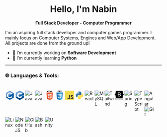 <h1 align="center">Hello, I'm Nabin</h1>
 <p align="center"><strong>Full Stack Developer - Computer Programmer</strong></p> 

I'm an aspiring full stack developer and computer games programmer. 
I mainly focus on Computer Systems, Engines and Web/App Development.
All projects are done from the ground up! 
      
- 🔭 I’m currently working on **Software Development**
- 🌱 I’m currently learning **Python**

--- 

### 🌐 Languages & Tools: 
#
<img align="left" alt="C" width="30px" style="padding-right:2px;" src="https://raw.githubusercontent.com/devicons/devicon/master/icons/c/c-original.svg"/>
<img align="left" alt="C++" width="30px" style="padding-right:2px;" src="https://raw.githubusercontent.com/devicons/devicon/master/icons/cplusplus/cplusplus-original.svg" />
<img align="left" alt="Java" width="30px" style="padding-right:2px;" src="https://cdn.jsdelivr.net/gh/devicons/devicon/icons/java/java-original.svg"/>
<img align="left" alt="Java" width="30px" style="padding-right:2px;" src="https://upload.wikimedia.org/wikipedia/commons/c/cf/Lua-Logo.svg"/>
<img align="left" alt="HTML" width="30px" style="padding-right:2px;" src="https://raw.githubusercontent.com/devicons/devicon/master/icons/html5/html5-original-wordmark.svg" />
<img align="left" alt="CSS" width="30px" style="padding-right:2px;" src="https://raw.githubusercontent.com/devicons/devicon/master/icons/css3/css3-original-wordmark.svg" />
<img align="left" alt="JavaScript" width="30px" style="padding-right:2px;" src="https://raw.githubusercontent.com/devicons/devicon/master/icons/javascript/javascript-original.svg" />
<img align="left" alt="Python" width="30px" style="padding-right:2px;" src="https://raw.githubusercontent.com/devicons/devicon/master/icons/python/python-original.svg" />
<img align="left" alt="React" width="30px" style="padding-right:2px;" src="https://cdn.jsdelivr.net/gh/devicons/devicon/icons/react/react-original.svg" />
<img align="left" alt="MySQL" width="30px" style="padding-right:2px;" src="https://camo.githubusercontent.com/7518bdbe92e34ee62df755ffe857fafb4a7c537ed0e1b9f6a5bef7a1d3c8356a/68747470733a2f2f7777772e7376677265706f2e636f6d2f73686f772f3330333232392f6d6963726f736f66742d73716c2d7365727665722d6c6f676f2e737667" />

<img align="left" alt="Tailwind" width="30px" style="padding-right:2px;" src="https://static-00.iconduck.com/assets.00/tailwind-css-icon-2048x1229-u8dzt4uh.png" />
<img align="left" alt="Bootstrap" width="30px" style="padding-right:2px;" src="https://raw.githubusercontent.com/devicons/devicon/master/icons/bootstrap/bootstrap-plain-wordmark.svg" />

<img align="left" alt="Spring" width="30px" style="padding-right:2px;" src="https://cdn.jsdelivr.net/gh/devicons/devicon/icons/spring/spring-original.svg" />
<img align="left" alt="TypeScript" width="30px" style="padding-right:2px;" src="https://cdn.jsdelivr.net/gh/devicons/devicon/icons/typescript/typescript-plain.svg" />
<img align="left" alt="Angular" width="30px" style="padding-right:2px;" src="https://cdn.jsdelivr.net/gh/devicons/devicon/icons/angularjs/angularjs-plain.svg" />
<img align="left" alt="Git" width="30px" style="padding-right:2px;" src="https://cdn.jsdelivr.net/gh/devicons/devicon/icons/git/git-original.svg" />
<img align="left" alt="Linux" width="30px" style="padding-right:2px;" src="https://cdn.jsdelivr.net/gh/devicons/devicon/icons/linux/linux-original.svg" />
<img align="left" alt="NodeJS" width="30px" style="padding-right:2px;" src="https://cdn.jsdelivr.net/gh/devicons/devicon/icons/nodejs/nodejs-original.svg" />
<img align="left" alt="GitHub" width="30px" style="padding-right:2px;" src="https://cdn.jsdelivr.net/gh/devicons/devicon/icons/github/github-original.svg" />
<img align="left" alt="Bash" width="30px" style="padding-right:2px;" src="https://cdn.jsdelivr.net/gh/devicons/devicon/icons/bash/bash-original.svg" />
<img align="left" alt="Unity" width="30px" style="padding-right:2px;" src="https://cdn-icons-png.freepik.com/512/5969/5969346.png" />

<br />
